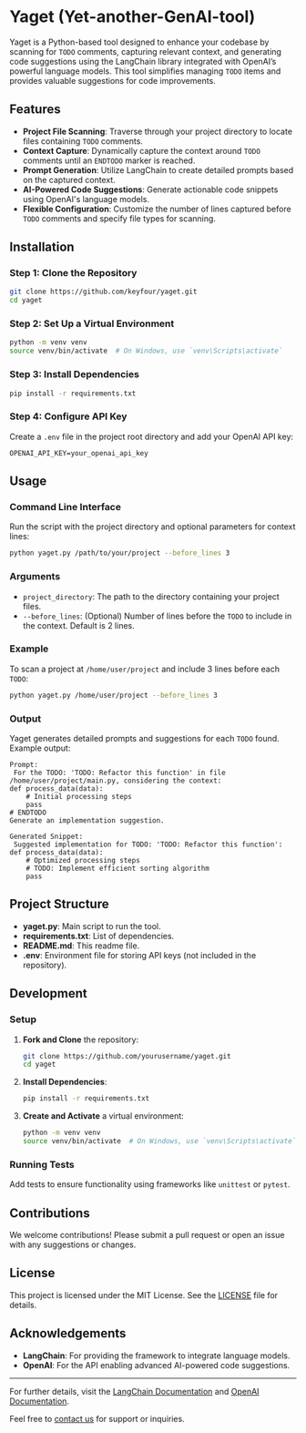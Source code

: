 # Yaget (Yet-another-GenAI-tool)

Yaget is a Python-based tool designed to enhance your codebase by scanning for `TODO` comments, capturing relevant context, and generating code suggestions using the LangChain library integrated with OpenAI’s powerful language models. This tool simplifies managing `TODO` items and provides valuable suggestions for code improvements.

## Features

- **Project File Scanning**: Traverse through your project directory to locate files containing `TODO` comments.
- **Context Capture**: Dynamically capture the context around `TODO` comments until an `ENDTODO` marker is reached.
- **Prompt Generation**: Utilize LangChain to create detailed prompts based on the captured context.
- **AI-Powered Code Suggestions**: Generate actionable code snippets using OpenAI's language models.
- **Flexible Configuration**: Customize the number of lines captured before `TODO` comments and specify file types for scanning.

## Installation

### Step 1: Clone the Repository

```bash
git clone https://github.com/keyfour/yaget.git
cd yaget
```

### Step 2: Set Up a Virtual Environment

```bash
python -m venv venv
source venv/bin/activate  # On Windows, use `venv\Scripts\activate`
```

### Step 3: Install Dependencies

```bash
pip install -r requirements.txt
```

### Step 4: Configure API Key

Create a `.env` file in the project root directory and add your OpenAI API key:

```
OPENAI_API_KEY=your_openai_api_key
```

## Usage

### Command Line Interface

Run the script with the project directory and optional parameters for context lines:

```bash
python yaget.py /path/to/your/project --before_lines 3
```

### Arguments

- `project_directory`: The path to the directory containing your project files.
- `--before_lines`: (Optional) Number of lines before the `TODO` to include in the context. Default is 2 lines.

### Example

To scan a project at `/home/user/project` and include 3 lines before each `TODO`:

```bash
python yaget.py /home/user/project --before_lines 3
```

### Output

Yaget generates detailed prompts and suggestions for each `TODO` found. Example output:

```
Prompt:
 For the TODO: 'TODO: Refactor this function' in file /home/user/project/main.py, considering the context:
def process_data(data):
    # Initial processing steps
    pass
# ENDTODO
Generate an implementation suggestion.

Generated Snippet:
 Suggested implementation for TODO: 'TODO: Refactor this function':
def process_data(data):
    # Optimized processing steps
    # TODO: Implement efficient sorting algorithm
    pass
```

## Project Structure

- **yaget.py**: Main script to run the tool.
- **requirements.txt**: List of dependencies.
- **README.md**: This readme file.
- **.env**: Environment file for storing API keys (not included in the repository).

## Development

### Setup

1. **Fork and Clone** the repository:
   ```bash
   git clone https://github.com/yourusername/yaget.git
   cd yaget
   ```

2. **Install Dependencies**:
   ```bash
   pip install -r requirements.txt
   ```

3. **Create and Activate** a virtual environment:
   ```bash
   python -m venv venv
   source venv/bin/activate  # On Windows, use `venv\Scripts\activate`
   ```

### Running Tests

Add tests to ensure functionality using frameworks like `unittest` or `pytest`.

## Contributions

We welcome contributions! Please submit a pull request or open an issue with any suggestions or changes.

## License

This project is licensed under the MIT License. See the [LICENSE](LICENSE) file for details.

## Acknowledgements

- **LangChain**: For providing the framework to integrate language models.
- **OpenAI**: For the API enabling advanced AI-powered code suggestions.

---

For further details, visit the [LangChain Documentation](https://python.langchain.com/docs/) and [OpenAI Documentation](https://beta.openai.com/docs/).

Feel free to [contact us](mailto:your.email@example.com) for support or inquiries.

